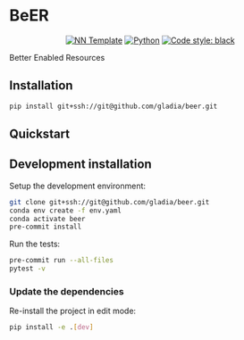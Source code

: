 # BeER

<p align="center">
    <a href="https://github.com/lucmos/nn-template"><img alt="NN Template" src="https://shields.io/badge/nn--template-0.0.2-emerald?style=flat&labelColor=gray"></a>
    <a href="https://www.python.org/downloads/"><img alt="Python" src="https://img.shields.io/badge/python-3.9-blue.svg"></a>
    <a href="https://black.readthedocs.io/en/stable/"><img alt="Code style: black" src="https://img.shields.io/badge/code%20style-black-000000.svg"></a>
</p>

Better Enabled Resources


## Installation

```bash
pip install git+ssh://git@github.com/gladia/beer.git
```


## Quickstart

[comment]: <> (> Fill me!)


## Development installation

Setup the development environment:

```bash
git clone git+ssh://git@github.com/gladia/beer.git
conda env create -f env.yaml
conda activate beer
pre-commit install
```

Run the tests:

```bash
pre-commit run --all-files
pytest -v
```


### Update the dependencies

Re-install the project in edit mode:

```bash
pip install -e .[dev]
```
